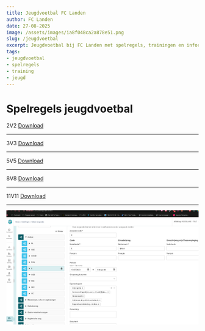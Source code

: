 ```yaml
---
title: Jeugdvoetbal FC Landen
author: FC Landen
date: 27-08-2025
image: /assets/images/ia8f048ca2a878e51.png
slug: /jeugdvoetbal
excerpt: Jeugdvoetbal bij FC Landen met spelregels, trainingen en informatie voor alle jeugdcategorieën.
tags:
- jeugdvoetbal
- spelregels
- training
- jeugd
---
```


# Spelregels jeugdvoetbal

2V2 [Download](assets/documents/2V2_Spelreglement_jeugdvoetbal_2023_poster_individueel.pdf)

---

3V3 [Download](assets/documents/3V3_Spelreglement_jeugdvoetbal_2023_poster_individueel.pdf)

---

5V5 [Download](assets/documents/5V5_Spelreglement_jeugdvoetbal_2023_poster_individueel.pdf)

---

8V8 [Download](assets/documents/8V8_Spelreglement_jeugdvoetbal_2023_poster_individueel.pdf)

---

11V11 [Download](assets/documents/11V11_Spelreglement_jeugdvoetbal_2023_poster_individueel.pdf)

---

![Image](https://raw.githubusercontent.com/jacoux/fc-landen/main/src/assets/images/icffd1b2279c6d3018876249f08f28752.png)